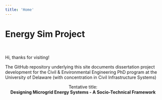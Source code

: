 ```yaml
---
title: 'Home'
---
```


# Energy Sim Project
<br>

Hi, thanks for visiting!

The GitHub repository underlying this site documents dissertation project development for the Civil &amp; Environmental Engineering PhD program at the University of Delaware (with concentration in Civil Infrastructure Systems) 

<center>
  Tentative title:
  <br>
  
  <strong>
    Designing Microgrid Energy Systems - A Socio-Technical Framework
  </strong>
</center>
